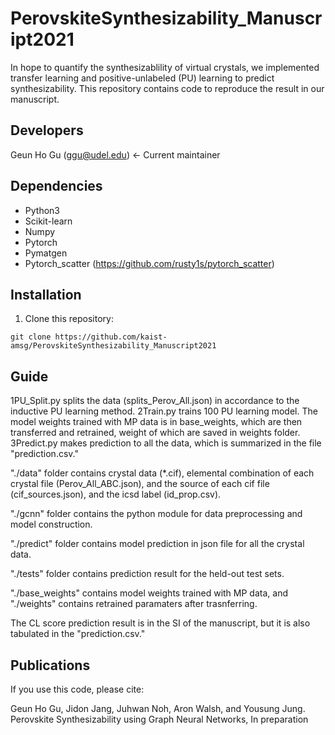 PerovskiteSynthesizability_Manuscript2021
=========================================
In hope to quantify the synthesizablility of virtual crystals, we implemented transfer learning and positive-unlabeled (PU) learning to predict synthesizability. This repository contains code to reproduce the result in our manuscript.

Developers
----------
Geun Ho Gu (ggu@udel.edu) <- Current maintainer

Dependencies
------------
-  Python3
-  Scikit-learn
-  Numpy
-  Pytorch
-  Pymatgen
-  Pytorch_scatter (https://github.com/rusty1s/pytorch_scatter)

Installation
------------
1. Clone this repository:
```
git clone https://github.com/kaist-amsg/PerovskiteSynthesizability_Manuscript2021
```

Guide
-----
1PU_Split.py splits the data (splits_Perov_All.json) in accordance to the inductive PU learning method. 2Train.py trains 100 PU learning model. The model weights trained with MP data is in base_weights, which are then transferred and retrained, weight of which are saved in weights folder. 3Predict.py makes prediction to all the data, which is summarized in the file "prediction.csv."

"./data" folder contains crystal data (*.cif), elemental combination of each crystal file (Perov_All_ABC.json), and the source of each cif file (cif_sources.json), and the icsd label (id_prop.csv).

"./gcnn" folder contains the python module for data preprocessing and model construction.

"./predict" folder contains model prediction in json file for all the crystal data.

"./tests" folder contains prediction result for the held-out test sets.

"./base_weights" contains model weights trained with MP data, and "./weights" contains retrained paramaters after trasnferring.

The CL score prediction result is in the SI of the manuscript, but it is also tabulated in the "prediction.csv."
   
Publications
------------
If you use this code, please cite:

Geun Ho Gu, Jidon Jang, Juhwan Noh, Aron Walsh, and Yousung Jung. Perovskite Synthesizability using Graph Neural Networks, In preparation


